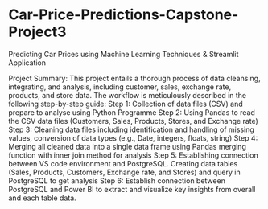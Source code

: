 # Car-Price-Predictions-Capstone-Project3
Predicting Car Prices using Machine Learning Techniques &amp; Streamlit Application

Project Summary: This project entails a thorough process of data cleansing, integrating, and analysis, including customer, sales, exchange rate, products, and store data. The workflow is meticulously described in the following step-by-step guide:
Step 1: Collection of data files (CSV) and prepare to analyse using Python Programme 
Step 2: Using Pandas to read the CSV data files (Customers, Sales, Products, Stores, and Exchange rate) 
Step 3: Cleaning data files including identification and handling of missing values, conversion of data types (e.g., Date, integers, floats, string)
Step 4: Merging all cleaned data into a single data frame using Pandas merging function with inner join method for analysis
Step 5: Establishing connection between VS code environment and PostgreSQL. Creating data tables (Sales, Products, Customers, Exchange rate, and Stores) and query in PostgreSQL to get analysis 
Step 6: Establish connection between PostgreSQL and Power BI to extract and visualize key insights from overall and each table data.
